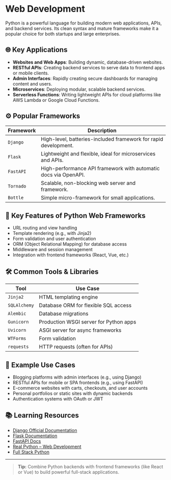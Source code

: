 # Web Development

Python is a powerful language for building modern web applications, APIs, and backend services. Its clean syntax and mature frameworks make it a popular choice for both startups and large enterprises.

## 🌐 Key Applications

- **Websites and Web Apps**: Building dynamic, database-driven websites.
- **RESTful APIs**: Creating backend services to serve data to frontend apps or mobile clients.
- **Admin Interfaces**: Rapidly creating secure dashboards for managing content and users.
- **Microservices**: Deploying modular, scalable backend services.
- **Serverless Functions**: Writing lightweight APIs for cloud platforms like AWS Lambda or Google Cloud Functions.

## ⚙️ Popular Frameworks

| Framework | Description                                                     |
| --------- | --------------------------------------------------------------- |
| `Django`  | High-level, batteries-included framework for rapid development. |
| `Flask`   | Lightweight and flexible, ideal for microservices and APIs.     |
| `FastAPI` | High-performance API framework with automatic docs via OpenAPI. |
| `Tornado` | Scalable, non-blocking web server and framework.                |
| `Bottle`  | Simple micro-framework for small applications.                  |

## 🧩 Key Features of Python Web Frameworks

- URL routing and view handling
- Template rendering (e.g., with Jinja2)
- Form validation and user authentication
- ORM (Object Relational Mapping) for database access
- Middleware and session management
- Integration with frontend frameworks (React, Vue, etc.)

## 🛠️ Common Tools & Libraries

| Tool         | Use Case                               |
| ------------ | -------------------------------------- |
| `Jinja2`     | HTML templating engine                 |
| `SQLAlchemy` | Database ORM for flexible SQL access   |
| `Alembic`    | Database migrations                    |
| `Gunicorn`   | Production WSGI server for Python apps |
| `Uvicorn`    | ASGI server for async frameworks       |
| `WTForms`    | Form validation                        |
| `requests`   | HTTP requests (often for APIs)         |

## 🧪 Example Use Cases

- Blogging platforms with admin interfaces (e.g., using Django)
- RESTful APIs for mobile or SPA frontends (e.g., using FastAPI)
- E-commerce websites with carts, checkouts, and user accounts
- Personal portfolios or static sites with dynamic backends
- Authentication systems with OAuth or JWT

## 📚 Learning Resources

- [Django Official Documentation](https://docs.djangoproject.com/)
- [Flask Documentation](https://flask.palletsprojects.com/)
- [FastAPI Docs](https://fastapi.tiangolo.com/)
- [Real Python – Web Development](https://realpython.com/tutorials/web-dev/)
- [Full Stack Python](https://www.fullstackpython.com/)

---

> **Tip:** Combine Python backends with frontend frameworks (like React or Vue) to build powerful full-stack applications.
